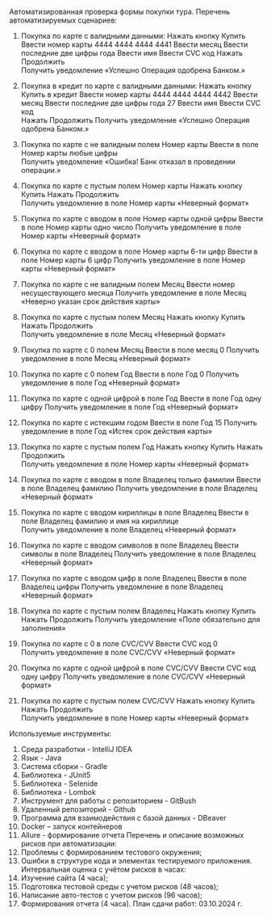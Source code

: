 Автоматизированная проверка формы покупки тура.
Перечень автоматизируемых сценариев:
1.	Покупка по карте с валидными данными:
Нажать кнопку Купить
Ввести номер карты 4444 4444 4444 4441
Ввести месяц 
Ввести последние две цифры года 
Ввести имя 
Ввести CVC код 
Нажать Продолжить	
Получить уведомление «Успешно Операция одобрена Банком.»
2.	Покупка в кредит по карте с валидными данными:
Нажать кнопку Купить в кредит
Ввести номер карты 4444 4444 4444 4442
Ввести месяц 
Ввести последние две цифры года 27
Ввести имя 
Ввести CVC код	
Нажать Продолжить
Получить уведомление «Успешно Операция одобрена Банком.»
3.	Покупка по карте с не валидным полем Номер карты
Ввести в поле Номер карты любые цифры	
Получить уведомление «Ошибка! Банк отказал в проведении операции.»
4.	Покупка по карте с пустым полем Номер карты
Нажать кнопку Купить
Нажать Продолжить	
Получить уведомление в поле Номер карты «Неверный формат»

5.	Покупка по карте с вводом в поле Номер карты одной цифры
Ввести в поле Номер карты одно число 
Получить уведомление в поле Номер карты «Неверный формат»

6.	Покупка по карте с вводом в поле Номер карты 6-ти цифр
Ввести в поле Номер карты 6 цифр
Получить уведомление в поле Номер карты «Неверный формат»
7.	Покупка по карте с не валидным полем Месяц
Ввести номер несуществующего месяца
Получить уведомление в поле Месяц «Неверно указан срок действия карты»

8.	Покупка по карте с пустым полем Месяц
Нажать кнопку Купить
Нажать Продолжить	
Получить уведомление в поле Месяц «Неверный формат»
9.	Покупка по карте с 0 полем Месяц
Ввести в поле месяц 0
Получить уведомление в поле Месяц «Неверный формат»
10.	Покупка по карте с 0 полем Год
Ввести в поле Год 0
Получить уведомление в поле Год «Неверный формат»

11.	Покупка по карте с одной цифрой в поле Год
Ввести в поле Год одну цифру
Получить уведомление в поле Год «Неверный формат»

12.	Покупка по карте с истекшим годом
Ввести в поле Год 15
Получить уведомление в поле Год «Истек срок действия карты»

13.	Покупка по карте с пустым полем Год
Нажать кнопку Купить
Нажать Продолжить	
Получить уведомление в поле Номер карты «Неверный формат»

14.	Покупка по карте с вводом в поле Владелец только фамилии
Ввести в поле Владелец фамилию
Получить уведомление в поле Владелец «Неверный формат»

15.	Покупка по карте с вводом кириллицы в поле Владелец 
Ввести в поле Владелец фамилию и имя на кириллице	
Получить уведомление в поле Владелец «Неверный формат»

16.	Покупка по карте с вводом символов в поле Владелец 
Ввести символы в поле Владелец
Получить уведомление в поле Владелец «Неверный формат»

17.	Покупка по карте с вводом цифр в поле Владелец 
Ввести в поле Владелец цифры
Получить уведомление в поле Владелец «Неверный формат»

18.	Покупка по карте с пустым полем Владелец 
Нажать кнопку Купить
Нажать Продолжить
Получить уведомление «Поле обязательно для заполнения»	

19.	Покупка по карте с 0 в поле CVC/CVV 
Ввести CVC код 0	
Получить уведомление в поле CVC/CVV «Неверный формат»

20.	Покупка по карте с одной цифрой в поле CVC/CVV 
Ввести CVC код одну цифру
Получить уведомление в поле CVC/CVV «Неверный формат»

21.	Покупка по карте с пустым полем CVC/CVV
Нажать кнопку Купить
Нажать Продолжить	
Получить уведомление в поле Номер карты «Неверный формат»

Используемые инструменты:
1.	Среда разработки - IntelliJ IDEA
2.	Язык - Java
3.	Система сборки - Gradle 
4.	Библиотека - JUnit5
5.	Библиотека - Selenide
6.	Библиотека - Lombok
7.	Инструмент для работы с репозиторием - GitBush
8.	Удаленный репозиторий - Github
9.	Программа для взаимодействия с базой данных - DBeaver
10.	Docker – запуск контейнеров
11.	Allure - формирование отчета
Перечень и описание возможных рисков при автоматизации:
1.	Проблемы с формированием тестового окружения;
2.	Ошибки в структуре кода и элементах тестируемого приложения.
Интервальная оценка с учётом рисков в часах:
1.	Изучение сайта (4 часа);
2.	Подготовка тестовой среды с учетом рисков (48 часов);
3.	Написание авто-тестов с учетом рисков (96 часов);
4.	Формирования отчета (4 часа).
План сдачи работ: 03.10.2024 г. 


